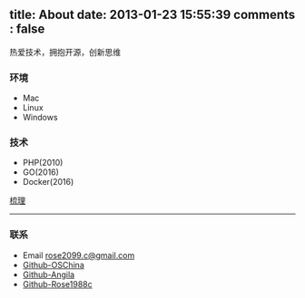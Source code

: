 title: About
date: 2013-01-23 15:55:39
comments : false
---

热爱技术，拥抱开源，创新思维 

### 环境

- Mac
- Linux
- Windows

### 技术
- PHP(2010)
- GO(2016)
- Docker(2016)

[梳理](https://www.v2ex.com/p/a5Dd7th5)

---

### 联系
- Email <a href="mailto:rose2099.c@gmail.com">rose2099.c@gmail.com</a>
- [Github-OSChina](https://git.oschina.net/vanillan)
- [Github-Angila](https://github.com/cute-angelia)
- [Github-Rose1988c](https://github.com/cute-angelia)
